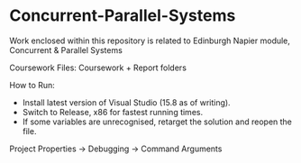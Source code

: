 # Concurrent-Parallel-Systems
Work enclosed within this repository is related to Edinburgh Napier module, Concurrent &amp; Parallel Systems

Coursework Files: Coursework + Report folders

How to Run: 
* Install latest version of Visual Studio (15.8 as of writing).
* Switch to Release, x86 for fastest running times.
* If some variables are unrecognised, retarget the solution and reopen the file.

Project Properties -> Debugging -> Command Arguments
